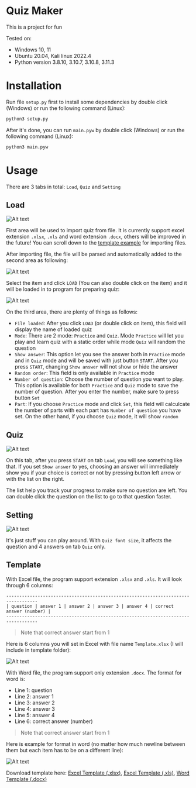 # Quiz Maker

This is a project for fun

Tested on:
- Windows 10, 11
- Ubuntu 20.04, Kali linux 2022.4
- Python version 3.8.10, 3.10.7, 3.10.8, 3.11.3

# Installation

Run file `setup.py` first to install some dependencies by double click (Windows) or run the following command (Linux):

```python
python3 setup.py
```

After it's done, you can run `main.pyw` by double click (Windows) or run the following command (Linux):

```python
python3 main.pyw
```

# Usage

There are 3 tabs in total: `Load`, `Quiz` and `Setting`

## Load

![Alt text](images/tab-load.png)

First area will be used to import quiz from file. It is currently support excel extension `.xlsx`, `.xls` and word extension `.docx`, others will be improved in the future! You can scroll down to the [template example](#template) for importing files.

After importing file, the file will be parsed and automatically added to the second area as following:

![Alt text](images/after-import.png)

Select the item and click `LOAD` (You can also double click on the item) and it will be loaded in to program for preparing quiz:

![Alt text](images/after-load.png)

On the third area, there are plenty of things as follows:

- `File loaded`: After you click `LOAD` (or double click on item), this field will display the name of loaded quiz
- `Mode`: There are 2 mode: `Practice` and `Quiz`. Mode `Practice` will let you play and learn quiz with a static order while mode `Quiz` will random the question
- `Show answer`: This option let you see the answer both in `Practice` mode and in `Quiz` mode and will be saved with just button `START`. After you press `START`, changing `Show answer` will not show or hide the answer
- `Random order`: This field is only available in `Practice` mode
- `Number of question`: Choose the number of question you want to play. This option is available for both `Practice` and `Quiz` mode to save the number of question. After you enter the number, make sure to press button `Set`
- `Part`: If you choose `Practice` mode and click `Set`, this field will calculcate the number of parts with each part has `Number of question` you have set. On the other hand, if you choose `Quiz` mode, it will show `random`

## Quiz

![Alt text](images/quiz-tab.png)

On this tab, after you press `START` on tab `Load`, you will see something like that. If you set `Show answer` to yes, choosing an answer will immediately show you if your choice is correct or not by pressing button left arrow or with the list on the right.

The list help you track your progress to make sure no question are left. You can double click the question on the list to go to that question faster.

## Setting

![Alt text](images/tab-setting.png)

It's just stuff you can play around. With `Quiz font size`, it affects the question and 4 answers on tab `Quiz` only.

## Template

With Excel file, the program support extension `.xlsx` and `.xls`. It will look through 6 columns:

```
----------------------------------------------------------------------------------
| question | answer 1 | answer 2 | answer 3 | answer 4 | correct answer (number) |
----------------------------------------------------------------------------------
```

> Note that correct answer start from 1

Here is 6 columns you will set in Excel with file name `Template.xlsx` (I will include in template folder):

![Alt text](images/excel-template.png)

With Word file, the program support only extension `.docx`. The format for word is:

- Line 1: question
- Line 2: answer 1
- Line 3: answer 2
- Line 4: answer 3
- Line 5: answer 4
- Line 6: correct answer (number)

> Note that correct answer start from 1

Here is example for format in word (no matter how much newline between them but each item has to be on a different line):

![Alt text](images/word-template.png)

Download template here: [Excel Template (.xlsx)](./template/Template.xlsx), [Excel Template (.xls)](./template/Template.xls), [Word Template (.docx)](./template/Template.docx)
